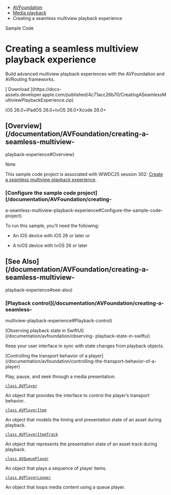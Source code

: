   * [ AVFoundation ](/documentation/avfoundation)
  * [ Media playback ](/documentation/avfoundation/media-playback)
  * Creating a seamless multiview playback experience 

Sample Code

# Creating a seamless multiview playback experience

Build advanced multiview playback experiences with the AVFoundation and
AVRouting frameworks.

[ Download ](https://docs-
assets.developer.apple.com/published/4c71acc26b70/CreatingASeamlessMultiviewPlaybackExperience.zip)

iOS 26.0+iPadOS 26.0+tvOS 26.0+Xcode 26.0+

## [Overview](/documentation/AVFoundation/creating-a-seamless-multiview-
playback-experience#Overview)

Note

This sample code project is associated with WWDC25 session 302: [Create a
seamless multiview playback
experience](https://developer.apple.com/videos/play/wwdc2025/302).

### [Configure the sample code project](/documentation/AVFoundation/creating-
a-seamless-multiview-playback-experience#Configure-the-sample-code-project)

To run this sample, you’ll need the following:

  * An iOS device with iOS 26 or later or

  * A tvOS device with tvOS 26 or later

## [See Also](/documentation/AVFoundation/creating-a-seamless-multiview-
playback-experience#see-also)

### [Playback control](/documentation/AVFoundation/creating-a-seamless-
multiview-playback-experience#Playback-control)

[Observing playback state in SwiftUI](/documentation/avfoundation/observing-
playback-state-in-swiftui)

Keep your user interface in sync with state changes from playback objects.

[Controlling the transport behavior of a
player](/documentation/avfoundation/controlling-the-transport-behavior-of-a-
player)

Play, pause, and seek through a media presentation.

[`class AVPlayer`](/documentation/avfoundation/avplayer)

An object that provides the interface to control the player’s transport
behavior.

[`class AVPlayerItem`](/documentation/avfoundation/avplayeritem)

An object that models the timing and presentation state of an asset during
playback.

[`class AVPlayerItemTrack`](/documentation/avfoundation/avplayeritemtrack)

An object that represents the presentation state of an asset track during
playback.

[`class AVQueuePlayer`](/documentation/avfoundation/avqueueplayer)

An object that plays a sequence of player items.

[`class AVPlayerLooper`](/documentation/avfoundation/avplayerlooper)

An object that loops media content using a queue player.

